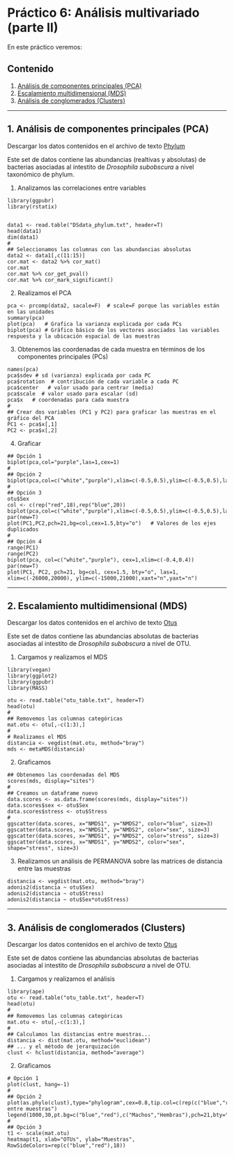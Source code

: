 # Práctico 6: Análisis multivariado (parte II)

En este práctico veremos:

## Contenido

1. [Análisis de componentes principales (PCA)](https://github.com/lecastaneda/Bioestadistica/edit/main/Practico6.md#1-an%C3%A1lisis-de-componentes-principales-pca)
2. [Escalamiento multidimensional (MDS)](https://github.com/lecastaneda/Bioestadistica/edit/main/Practico6.md#2-escalamiento-multidimensional-mds)
3. [Análisis de conglomerados (Clusters)](https://github.com/lecastaneda/Bioestadistica/edit/main/Practico6.md#3-an%C3%A1lisis-de-conglomerados-clusters)

---
## 1. Análisis de componentes principales (PCA)

Descargar los datos contenidos en el archivo de texto [Phylum](https://github.com/lecastaneda/Bioestadistica/blob/main/DSdata_phylum.txt)

Este set de datos contiene las abundancias (realtivas y absolutas) de bacterias asociadas al intestito de <i>Drosophila subobscura</i> a nivel taxonómico de phylum.

1. Analizamos las correlaciones entre variables
```
library(ggpubr)
library(rstatix)


data1 <- read.table("DSdata_phylum.txt", header=T)
head(data1)
dim(data1)
#
## Seleccionamos las columnas con las abundancias absolutas
data2 <- data1[,c(11:15)]
cor.mat <- data2 %>% cor_mat()
cor.mat
cor.mat %>% cor_get_pval()
cor.mat %>% cor_mark_significant()
```

2. Realizamos el PCA
```
pca <- prcomp(data2, sacale=F)  # scale=F porque las variables están en las unidades
summary(pca)
plot(pca)   # Grafica la varianza explicada por cada PCs
biplot(pca) # Gráfico básico de los vectores asociados las variables respuesta y la ubicación espacial de las muestras
```

3. Obtenemos las coordenadas de cada muestra en términos de los componentes principales (PCs)
```
names(pca)
pca$sdev # sd (varianza) explicada por cada PC
pca$rotation  # contribución de cada variable a cada PC
pca$center   # valor usado para centrar (media)
pca$scale  # valor usado para escalar (sd)
pca$x   # coordenadas para cada muestra
#
## Crear dos variables (PC1 y PC2) para graficar las muestras en el gráfico del PCA
PC1 <- pca$x[,1]
PC2 <- pca$x[,2]
```

4. Graficar
```
## Opción 1
biplot(pca,col="purple",las=1,cex=1)
#
## Opción 2
biplot(pca,col=c("white","purple"),xlim=c(-0.5,0.5),ylim=c(-0.5,0.5),las=1,cex=1)
#
## Opción 3
otu$Sex
col <- c(rep("red",18),rep("blue",20))
biplot(pca,col=c("white","purple"),xlim=c(-0.5,0.5),ylim=c(-0.5,0.5),las=1,cex=1)
par(new=T)
plot(PC1,PC2,pch=21,bg=col,cex=1.5,bty="o")   # Valores de los ejes duplicados
#
## Opción 4
range(PC1)
range(PC2)
biplot(pca, col=c("white","purple"), cex=1,xlim=c(-0.4,0.4))
par(new=T)
plot(PC1, PC2, pch=21, bg=col, cex=1.5, bty="o", las=1, xlim=c(-26000,20000), ylim=c(-15000,21000),xaxt="n",yaxt="n")
```

---
## 2. Escalamiento multidimensional (MDS)

Descargar los datos contenidos en el archivo de texto [Otus](https://github.com/lecastaneda/Bioestadistica/blob/main/otu_table.txt)

Este set de datos contiene las abundancias absolutas de bacterias asociadas al intestito de <i>Drosophila subobscura</i> a nivel de OTU.

1. Cargamos y realizamos el MDS
```
library(vegan)
library(ggplot2)
library(ggpubr)
library(MASS)

otu <- read.table("otu_table.txt", header=T)
head(otu)
#
## Removemos las columnas categóricas
mat.otu <- otu[,-c(1:3),]
#
# Realizamos el MDS
distancia <- vegdist(mat.otu, method="bray")
mds <- metaMDS(distancia)
```

2. Graficamos
```
## Obtenemos las coordenadas del MDS
scores(mds, display="sites")
#
## Creamos un dataframe nuevo
data.scores <- as.data.frame(scores(mds, display="sites"))
data.scores$sex <- otu$Sex
data.scores$stress <- otu$Stress
#
ggscatter(data.scores, x="NMDS1", y="NMDS2", color="blue", size=3)
ggscatter(data.scores, x="NMDS1", y="NMDS2", color="sex", size=3)
ggscatter(data.scores, x="NMDS1", y="NMDS2", color="stress", size=3)
ggscatter(data.scores, x="NMDS1", y="NMDS2", color="sex", shape="stress", size=3)
```

3. Realizamos un análisis de PERMANOVA sobre las matrices de distancia entre las muestras
```
distancia <- vegdist(mat.otu, method="bray")
adonis2(distancia ~ otu$Sex)
adonis2(distancia ~ otu$Stress)
adonis2(distancia ~ otu$Sex*otu$Stress)
```

---
## 3. Análisis de conglomerados (Clusters)

Descargar los datos contenidos en el archivo de texto [Otus](https://github.com/lecastaneda/Bioestadistica/blob/main/otu_table.txt)

Este set de datos contiene las abundancias absolutas de bacterias asociadas al intestito de <i>Drosophila subobscura</i> a nivel de OTU.

1. Cargamos y realizamos el análisis
```
library(ape)
otu <- read.table("otu_table.txt", header=T)
head(otu)
#
## Removemos las columnas categóricas
mat.otu <- otu[,-c(1:3),]
#
## Calculamos las distancias entre muestras...
distancia <- dist(mat.otu, method="euclidean")
## ... y el método de jerarquización
clust <- hclust(distancia, method="average")
```

2. Graficamos
```
# Opción 1
plot(clust, hang=-1)
#
## Opción 2
plot(as.phylo(clust),type="phylogram",cex=0.8,tip.col=c(rep(c("blue","red"),18)),font=2,main="Similitud entre muestras")
legend(1000,30,pt.bg=c("blue","red"),c("Machos","Hembras"),pch=21,bty="n")
#
## Opción 3
t1 <- scale(mat.otu)
heatmap(t1, xlab="OTUs", ylab="Muestras", RowSideColors=rep(c("blue","red"),18))
```
